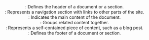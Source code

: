 <header>: Defines the header of a document or a section.
<nav>: Represents a navigation section with links to other parts of the site.
<main>: Indicates the main content of the document.
<section>: Groups related content together.
<article>: Represents a self-contained piece of content, such as a blog post.
<footer>: Defines the footer of a document or section.